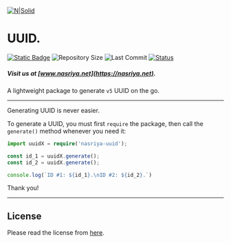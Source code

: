 [![N|Solid](https://static.wixstatic.com/media/72ffe6_da8d2142d49c42b29c96ba80c8a91a6c~mv2.png)](https://nasriya.net)
# UUID.
[![Static Badge](https://img.shields.io/badge/license-Free_(Restricted)-blue)](https://github.com/nasriyasoftware/UUID?tab=License-1-ov-file) ![Repository Size](https://img.shields.io/github/repo-size/nasriyasoftware/UUID.svg) ![Last Commit](https://img.shields.io/github/last-commit/nasriyasoftware/UUID.svg) [![Status](https://img.shields.io/badge/Status-Stable-green.svg)](link-to-your-status-page)
##### Visit us at [www.nasriya.net](https://nasriya.net).
A lightweight package to generate `v5` UUID on the go.
___
Generating UUID is never easier.

To generate a UUID, you must first `require` the package, then call the `generate()` method whenever you need it:

```ts
import uuidX = require('nasriya-uuid');

const id_1 = uuidX.generate();
const id_2 = uuidX.generate();

console.log(`ID #1: ${id_1}.\nID #2: ${id_2}.`)
```
Thank you!
___
## License
Please read the license from [here](https://github.com/nasriyasoftware/UUID?tab=License-1-ov-file).